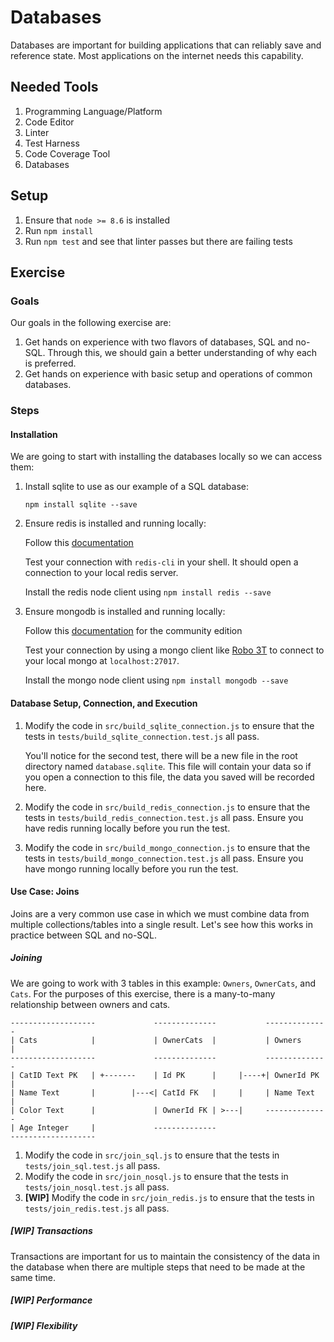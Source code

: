 # Databases

Databases are important for building applications that can reliably save and reference state. Most applications on the internet needs this capability.

## Needed Tools

1. Programming Language/Platform
2. Code Editor
3. Linter
4. Test Harness
5. Code Coverage Tool
6. Databases

## Setup

1. Ensure that `node >= 8.6` is installed
2. Run `npm install`
3. Run `npm test` and see that linter passes but there are failing tests

## Exercise

### Goals

Our goals in the following exercise are:

1. Get hands on experience with two flavors of databases, SQL and no-SQL. Through this, we should gain a better understanding of why each is preferred.
2. Get hands on experience with basic setup and operations of common databases.

### Steps

#### Installation

We are going to start with installing the databases locally so we can access them:

1. Install sqlite to use as our example of a SQL database:

    `npm install sqlite --save`

2. Ensure redis is installed and running locally:

    Follow this [documentation](https://redis.io/topics/quickstart)

    Test your connection with `redis-cli` in your shell. It should open a connection to your local redis server.

    Install the redis node client using `npm install redis --save`

3. Ensure mongodb is installed and running locally:

    Follow this [documentation](https://docs.mongodb.com/manual/installation/) for the community edition

    Test your connection by using a mongo client like [Robo 3T](https://robomongo.org/) to connect to your local mongo at `localhost:27017`.

    Install the mongo node client using `npm install mongodb --save`

#### Database Setup, Connection, and Execution

1. Modify the code in `src/build_sqlite_connection.js` to ensure that the tests in `tests/build_sqlite_connection.test.js` all pass.

    You'll notice for the second test, there will be a new file in the root directory named `database.sqlite`. This file will contain your data so if you open a connection to this file, the data you saved will be recorded here.

2. Modify the code in `src/build_redis_connection.js` to ensure that the tests in `tests/build_redis_connection.test.js` all pass. Ensure you have redis running locally before you run the test.

3. Modify the code in `src/build_mongo_connection.js` to ensure that the tests in `tests/build_mongo_connection.test.js` all pass. Ensure you have mongo running locally before you run the test.

#### Use Case: Joins

Joins are a very common use case in which we must combine data from multiple collections/tables into a single result. Let's see how this works in practice between SQL and no-SQL.

##### Joining

We are going to work with 3 tables in this example: `Owners`, `OwnerCats`, and `Cats`. For the purposes of this exercise, there is a many-to-many relationship between owners and cats.

```
-------------------             --------------           --------------
| Cats            |             | OwnerCats  |           | Owners     |
-------------------             --------------           --------------
| CatID Text PK   | +-------    | Id PK      |     |----+| OwnerId PK |
| Name Text       |        |---<| CatId FK   |     |     | Name Text  |
| Color Text      |             | OwnerId FK | >---|     --------------
| Age Integer     |             --------------
-------------------
```

1. Modify the code in `src/join_sql.js` to ensure that the tests in `tests/join_sql.test.js` all pass.
2. Modify the code in `src/join_nosql.js` to ensure that the tests in `tests/join_nosql.test.js` all pass.
3. **[WIP]** Modify the code in `src/join_redis.js` to ensure that the tests in `tests/join_redis.test.js` all pass.

##### [WIP] Transactions

Transactions are important for us to maintain the consistency of the data in the database when there are multiple steps that need to be made at the same time.

##### [WIP] Performance

##### [WIP] Flexibility